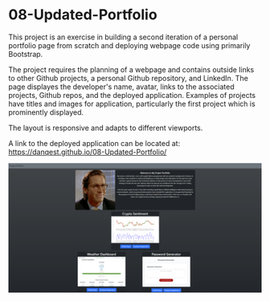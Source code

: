 # 08-Updated-Portfolio

This project is an exercise in building a second iteration of a personal portfolio page from scratch and deploying webpage code using primarily Bootstrap.

The project requires the planning of a webpage and contains outside links to other Github projects, a personal Github repository, and LinkedIn. The page displayes the developer's name, avatar, links to the associated projects, Github repos, and the deployed application. Examples of projects have titles and images for application, particularly the first project which is prominently displayed.

The layout is responsive and adapts to different viewports.

A link to the deployed application can be located at: https://danqest.github.io/08-Updated-Portfolio/

![example-screenshot](https://github.com/Danqest/08-Updated-Portfolio/blob/main/assets/images/screenshot-portfolio.png)
